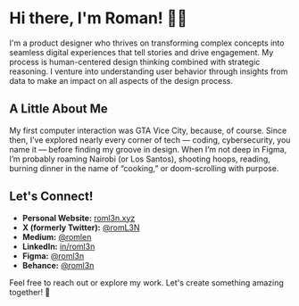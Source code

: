 # Hi there, I'm Roman! 👋🏾

I'm a product designer who thrives on transforming complex concepts into seamless digital experiences that tell stories and drive engagement. My process is human-centered design thinking combined with strategic reasoning. I venture into understanding user behavior through insights from data to make an impact on all aspects of the design process.

## A Little About Me

My first computer interaction was GTA Vice City, because, of course. Since then, I’ve explored nearly every corner of tech — coding, cybersecurity, you name it — before finding my groove in design. When I’m not deep in Figma, I’m probably roaming Nairobi (or Los Santos), shooting hoops, reading, burning dinner in the name of “cooking,” or doom-scrolling with purpose.

## Let's Connect!

- **Personal Website:** [roml3n.xyz](https://roml3n.xyz)
- **X (formerly Twitter):** [@romL3N](https://x.com/roml3n)
- **Medium:** [@romlen](https://medium.com/@romlen)
- **LinkedIn:** [in/roml3n](https://linkedin.com/in/roml3n)
- **Figma:** [@roml3n](https://figma.com/@roml3n)
- **Behance:** [@roml3n](https://behance.net/roml3n)

Feel free to reach out or explore my work. Let's create something amazing together! 🚀
